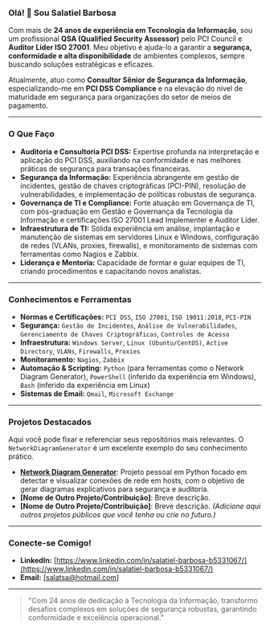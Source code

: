 ### Olá! 👋 Sou Salatiel Barbosa

Com mais de **24 anos de experiência em Tecnologia da Informação**, sou um profissional **QSA (Qualified Security Assessor)** pelo PCI Council e **Auditor Líder ISO 27001**. Meu objetivo é ajuda-lo a garantir a **segurança, conformidade e alta disponibilidade** de ambientes complexos, sempre buscando soluções estratégicas e eficazes.

Atualmente, atuo como **Consultor Sênior de Segurança da Informação**, especializando-me em **PCI DSS Compliance** e na elevação do nível de maturidade em segurança para organizações do setor de meios de pagamento.

---

### O Que Faço

* **Auditoria e Consultoria PCI DSS:** Expertise profunda na interpretação e aplicação do PCI DSS, auxiliando na conformidade e nas melhores práticas de segurança para transações financeiras.
* **Segurança da Informação:** Experiência abrangente em gestão de incidentes, gestão de chaves criptográficas (PCI-PIN), resolução de vulnerabilidades, e implementação de políticas robustas de segurança.
* **Governança de TI e Compliance:** Forte atuação em Governança de TI, com pós-graduação em Gestão e Governança da Tecnologia da Informação e certificações ISO 27001 Lead Implementer e Auditor Líder.
* **Infraestrutura de TI:** Sólida experiência em análise, implantação e manutenção de sistemas em servidores Linux e Windows, configuração de redes (VLANs, proxies, firewalls), e monitoramento de sistemas com ferramentas como Nagios e Zabbix.
* **Liderança e Mentoria:** Capacidade de formar e guiar equipes de TI, criando procedimentos e capacitando novos analistas.

---

### Conhecimentos e Ferramentas

* **Normas e Certificações:** `PCI DSS`, `ISO 27001`, `ISO 19011:2018`, `PCI-PIN`
* **Segurança:** `Gestão de Incidentes`, `Análise de Vulnerabilidades`, `Gerenciamento de Chaves Criptográficas`, `Controles de Acesso`
* **Infraestrutura:** `Windows Server`, `Linux (Ubuntu/CentOS)`, `Active Directory`, `VLANs`, `Firewalls`, `Proxies`
* **Monitoramento:** `Nagios`, `Zabbix`
* **Automação & Scripting:** `Python` (para ferramentas como o Network Diagram Generator), `PowerShell` (inferido da experiência em Windows), `Bash` (inferido da experiência em Linux)
* **Sistemas de Email:** `Qmail`, `Microsoft Exchange`

---

### Projetos Destacados

Aqui você pode fixar e referenciar seus repositórios mais relevantes. O `NetworkDiagramGenerator` é um excelente exemplo do seu conhecimento prático.

* **[Network Diagram Generator](https://github.com/salatcb-git/NetworkDiagramGenerator)**: Projeto pessoal em Python focado em detectar e visualizar conexões de rede em hosts, com o objetivo de gerar diagramas explicativos para segurança e auditoria.
* **[Nome de Outro Projeto/Contribuição]**: Breve descrição.
* **[Nome de Outro Projeto/Contribuição]**: Breve descrição.
    *(Adicione aqui outros projetos públicos que você tenha ou crie no futuro.)*

---

### Conecte-se Comigo!

* **LinkedIn:** [https://www.linkedin.com/in/salatiel-barbosa-b5331067/](https://www.linkedin.com/in/salatiel-barbosa-b5331067/)
* **Email:** [salatsa@hotmail.com]

---

> "Com 24 anos de dedicação à Tecnologia da Informação, transformo desafios complexos em soluções de segurança robustas, garantindo conformidade e excelência operacional."
